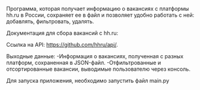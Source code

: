 Программа, которая получает информацию о вакансиях с платформы hh.ru в России, 
сохраняет ее в файл и позволяет удобно работать с ней: добавлять, фильтровать, удалять.

Документация для сбора вакансий с hh.ru:

Ссылка на API: https://github.com/hhru/api/.

Выходные данные:
    -Информация о вакансиях, полученная с разных платформ, сохраненная в JSON-файл.
    -Отфильтрованные и отсортированные вакансии, выводимые пользователю через консоль.

Для запуска приложения, необходимо запустить файл main.py